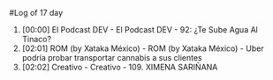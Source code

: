 #Log of 17 day

1. [00:00] El Podcast DEV - El Podcast DEV - 92: ¿Te Sube Agua Al Tinaco?
1. [02:01] ROM (by Xataka México) - ROM (by Xataka México) - Uber podría probar transportar cannabis a sus clientes
1. [02:02] Creativo - Creativo - 109. XIMENA SARIÑANA
